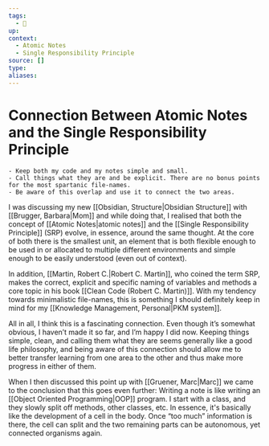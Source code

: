 ```yaml
---
tags:
  - 🌱 
up:
context:
  - Atomic Notes
  - Single Responsibility Principle
source: []
type:
aliases:
---
```


# Connection Between Atomic Notes and the Single Responsibility Principle

```ad-essence
- Keep both my code and my notes simple and small.
- Call things what they are and be explicit. There are no bonus points for the most spartanic file-names.
- Be aware of this overlap and use it to connect the two areas.
```

I was discussing my new [[Obsidian, Structure|Obsidian Structure]] with [[Brugger, Barbara|Mom]] and while doing that, I realised that both the concept of [[Atomic Notes|atomic notes]] and the [[Single Responsibility Principle]] (SRP) evolve, in essence, around the same thought. At the core of both there is the smallest unit, an element that is both flexible enough to be used in or allocated to multiple different environments and simple enough to be easily understood (even out of context).

In addition, [[Martin, Robert C.|Robert C. Martin]], who coined the term SRP, makes the correct, explicit and specific naming of variables and methods a core topic in his book [[Clean Code (Robert C. Martin)]]. With my tendency towards minimalistic file-names, this is something I should definitely keep in mind for my [[Knowledge Management, Personal|PKM system]].

All in all, I think this is a fascinating connection. Even though it’s somewhat obvious, I haven’t made it so far, and I’m happy I did now. Keeping things simple, clean, and calling them what they are seems generally like a good life philosophy, and being aware of this connection should allow me to better transfer learning from one area to the other and thus make more progress in either of them.

When I then discussed this point up with [[Gruener, Marc|Marc]] we came to the conclusion that this goes even further: Writing a note is like writing an [[Object Oriented Programming|OOP]] program. I start with a class, and they slowly split off methods, other classes, etc. In essence, it's basically like the development of a cell in the body. Once “too much” information is there, the cell can split and the two remaining parts can be autonomous, yet connected organisms again.
